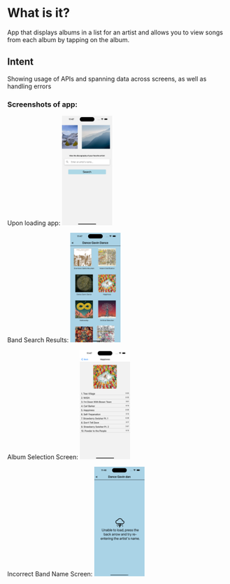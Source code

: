 # What is it?

App that displays albums in a list for an artist and allows you to view songs from each album by tapping on the album.

## Intent

Showing usage of APIs and spanning data across screens, as well as handling errors

### Screenshots of app:

Upon loading app:
<img src="/assets/search_screen.png" alt="search screen with scrolling images" height=250>

Band Search Results:
<img src="/assets/discography_screen.png" alt="scrolling list of band's music" height=250>

Album Selection Screen:
<img src="/assets/album_screen.png" alt="selected album's songs with title and length" height=250>

Incorrect Band Name Screen:
<img src="/assets/error_screen.png" alt="error screen encouraging user to try typing name in again" height=250>
